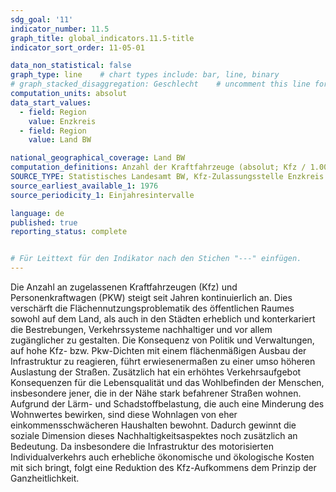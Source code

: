 ```yaml
---
sdg_goal: '11'
indicator_number: 11.5
graph_title: global_indicators.11.5-title 
indicator_sort_order: 11-05-01

data_non_statistical: false
graph_type: line    # chart types include: bar, line, binary
# graph_stacked_disaggregation: Geschlecht    # uncomment this line for stacked bars. eplace "Geschlecht" with the field of aggregation.
computation_units: absolut
data_start_values:
  - field: Region
    value: Enzkreis
  - field: Region
    value: Land BW

national_geographical_coverage: Land BW
computation_definitions: Anzahl der Kraftfahrzeuge (absolut; Kfz / 1.000 EW) <br> a) Krafträder <br> b) Personenkraftwagen <br> c) Kraftfahrzeuge gesamt <br> d) Kraftfahrzeuge mit neuen Antriebstechniken
SOURCE_TYPE: Statistisches Landesamt BW, Kfz-Zulassungsstelle Enzkreis
source_earliest_available_1: 1976
source_periodicity_1: Einjahresintervalle

language: de   
published: true
reporting_status: complete


# Für Leittext für den Indikator nach den Stichen "---" einfügen.
---
```


Die Anzahl an zugelassenen Kraftfahrzeugen (Kfz) und Personenkraftwagen (PKW) steigt seit Jahren kontinuierlich an. Dies verschärft die Flächennutzungsproblematik des öffentlichen Raumes sowohl auf dem Land, als auch in den Städten erheblich und konterkariert die Bestrebungen, Verkehrssysteme nachhaltiger und vor allem zugänglicher zu gestalten.
Die Konsequenz von Politik und Verwaltungen, auf hohe Kfz- bzw. Pkw-Dichten mit einem flächenmäßigen Ausbau der Infrastruktur zu reagieren, führt erwiesenermaßen zu einer umso höheren Auslastung der Straßen. Zusätzlich hat ein erhöhtes Verkehrsaufgebot Konsequenzen für die Lebensqualität und das Wohlbefinden der Menschen, insbesondere jener, die in der Nähe stark befahrener Straßen wohnen. Aufgrund der Lärm- und Schadstoffbelastung, die auch eine Minderung des Wohnwertes bewirken, sind diese Wohnlagen von eher einkommensschwächeren Haushalten bewohnt. Dadurch gewinnt die soziale Dimension dieses Nachhaltigkeitsaspektes noch zusätzlich an Bedeutung.
Da insbesondere die Infrastruktur des motorisierten Individualverkehrs auch erhebliche ökonomische und ökologische Kosten mit sich bringt, folgt eine Reduktion des Kfz-Aufkommens dem Prinzip der Ganzheitlichkeit.